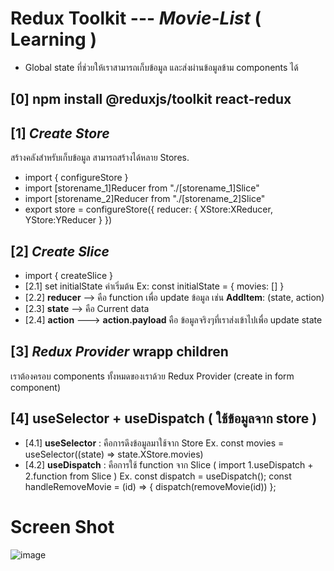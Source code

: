 # Redux Toolkit --- *Movie-List* ( Learning )
 -  Global state ที่ช่วยให้เราสามารถเก็บข้อมูล และส่งผ่านข้อมูลข้าม components ได้

## [0] npm install @reduxjs/toolkit react-redux
## [1] *Create Store* 
 สร้างคลังสำหรับเก็บข้อมูล สามารถสร้างได้หลาย Stores.
   - import { configureStore }
   - import [storename_1]Reducer from "./[storename_1]Slice"
   - import [storename_2]Reducer from "./[storename_2]Slice"
   - export store = configureStore({ reducer: { XStore:XReducer, YStore:YReducer } })
## [2] *Create Slice* 
   - import { createSlice }
   - [2.1] set initialState ค่าเริ่มต้น  Ex: const initialState = { movies: [] }
   - [2.2] **reducer** --> คือ function เพื่อ update ข้อมูล เช่น **AddItem**: (state, action)
   - [2.3] **state** --> คือ Current data 
   - [2.4] **action** ---> **action.payload** คือ ข้อมูลจริงๆที่เราส่งเข้าไปเพื่อ update state

## [3] *Redux Provider* wrapp children 
   เราต้องครอบ components ทั้งหมดของเราด้วย Redux Provider (create in form component)

## [4] useSelector + useDispatch ( ใช้ข้อมูลจาก store )
 - [4.1] **useSelector** : คือการดึงข้อมูลมาใช้จาก Store
         Ex. const movies = useSelector((state) => state.XStore.movies)
 - [4.2] **useDispatch** : คือการใช้ function จาก Slice ( import 1.useDispatch + 2.function from Slice )
   Ex. const dispatch = useDispatch(); 
       const handleRemoveMovie = (id) => { dispatch(removeMovie(id)) };

# Screen Shot
![image](https://github.com/user-attachments/assets/ad253fc0-85f3-4048-9997-0926d4fee553)
